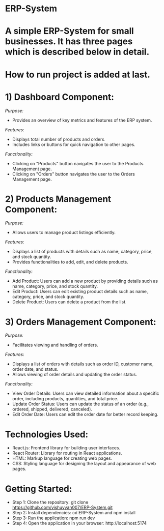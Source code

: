 # ERP-System
# A simple ERP-System for small businesses. It has three pages which is described below in detail.
# How to run project is added at last.

# 1) Dashboard Component:

*Purpose:*
- Provides an overview of key metrics and features of the ERP system.

*Features:*
- Displays total number of products and orders.
- Includes links or buttons for quick navigation to other pages.

*Functionality:*

- Clicking on "Products" button navigates the user to the Products Management page.
- Clicking on "Orders" button navigates the user to the Orders Management page.

# 2) Products Management Component:

*Purpose:*
- Allows users to manage product listings efficiently.

*Features:*
- Displays a list of products with details such as name, category, price, and stock quantity.
- Provides functionalities to add, edit, and delete products.

*Functionality:*
- Add Product: Users can add a new product by providing details such as name, category, price, and stock quantity.
- Edit Product: Users can edit existing product details such as name, category, price, and stock quantity.
- Delete Product: Users can delete a product from the list.

# 3) Orders Management Component:

*Purpose:*
- Facilitates viewing and handling of orders.

*Features:*
- Displays a list of orders with details such as order ID, customer name, order date, and status.
- Allows viewing of order details and updating the order status.

*Functionality:*
- View Order Details: Users can view detailed information about a specific order, including products, quantities, and total price.
- Update Order Status: Users can update the status of an order (e.g., ordered, shipped, delivered, canceled).
- Edit Order Date: Users can edit the order date for better record keeping.

# Technologies Used:

- React.js: Frontend library for building user interfaces.
- React Router: Library for routing in React applications.
- HTML: Markup language for creating web pages.
- CSS: Styling language for designing the layout and appearance of web pages.

# Getting Started:

- Step 1: Clone the repository: git clone https://github.com/vishuvyan007/ERP-System.git
- Step 2: Install dependencies: cd ERP-System and npm install
- Step 3: Run the application: npm run dev
- Step 4: Open the application in your browser: http://localhost:5174

